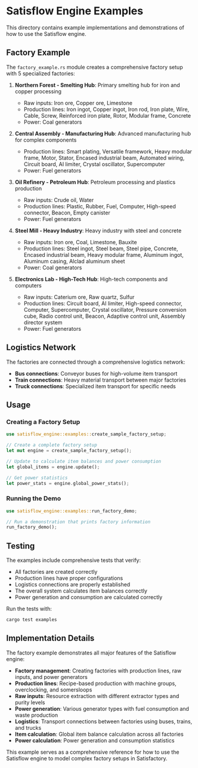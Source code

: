 # Satisflow Engine Examples

This directory contains example implementations and demonstrations of how to use the Satisflow engine.

## Factory Example

The `factory_example.rs` module creates a comprehensive factory setup with 5 specialized factories:

1. **Northern Forest - Smelting Hub**: Primary smelting hub for iron and copper processing
   - Raw inputs: Iron ore, Copper ore, Limestone
   - Production lines: Iron ingot, Copper ingot, Iron rod, Iron plate, Wire, Cable, Screw, Reinforced iron plate, Rotor, Modular frame, Concrete
   - Power: Coal generators

2. **Central Assembly - Manufacturing Hub**: Advanced manufacturing hub for complex components
   - Production lines: Smart plating, Versatile framework, Heavy modular frame, Motor, Stator, Encased industrial beam, Automated wiring, Circuit board, AI limiter, Crystal oscillator, Supercomputer
   - Power: Fuel generators

3. **Oil Refinery - Petroleum Hub**: Petroleum processing and plastics production
   - Raw inputs: Crude oil, Water
   - Production lines: Plastic, Rubber, Fuel, Computer, High-speed connector, Beacon, Empty canister
   - Power: Fuel generators

4. **Steel Mill - Heavy Industry**: Heavy industry with steel and concrete
   - Raw inputs: Iron ore, Coal, Limestone, Bauxite
   - Production lines: Steel ingot, Steel beam, Steel pipe, Concrete, Encased industrial beam, Heavy modular frame, Aluminum ingot, Aluminum casing, Alclad aluminum sheet
   - Power: Coal generators

5. **Electronics Lab - High-Tech Hub**: High-tech components and computers
   - Raw inputs: Caterium ore, Raw quartz, Sulfur
   - Production lines: Circuit board, AI limiter, High-speed connector, Computer, Supercomputer, Crystal oscillator, Pressure conversion cube, Radio control unit, Beacon, Adaptive control unit, Assembly director system
   - Power: Fuel generators

## Logistics Network

The factories are connected through a comprehensive logistics network:

- **Bus connections**: Conveyor buses for high-volume item transport
- **Train connections**: Heavy material transport between major factories
- **Truck connections**: Specialized item transport for specific needs

## Usage

### Creating a Factory Setup

```rust
use satisflow_engine::examples::create_sample_factory_setup;

// Create a complete factory setup
let mut engine = create_sample_factory_setup();

// Update to calculate item balances and power consumption
let global_items = engine.update();

// Get power statistics
let power_stats = engine.global_power_stats();
```

### Running the Demo

```rust
use satisflow_engine::examples::run_factory_demo;

// Run a demonstration that prints factory information
run_factory_demo();
```

## Testing

The examples include comprehensive tests that verify:

- All factories are created correctly
- Production lines have proper configurations
- Logistics connections are properly established
- The overall system calculates item balances correctly
- Power generation and consumption are calculated correctly

Run the tests with:

```bash
cargo test examples
```

## Implementation Details

The factory example demonstrates all major features of the Satisflow engine:

- **Factory management**: Creating factories with production lines, raw inputs, and power generators
- **Production lines**: Recipe-based production with machine groups, overclocking, and somersloops
- **Raw inputs**: Resource extraction with different extractor types and purity levels
- **Power generation**: Various generator types with fuel consumption and waste production
- **Logistics**: Transport connections between factories using buses, trains, and trucks
- **Item calculation**: Global item balance calculation across all factories
- **Power calculation**: Power generation and consumption statistics

This example serves as a comprehensive reference for how to use the Satisflow engine to model complex factory setups in Satisfactory.